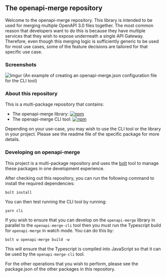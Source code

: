 ## The openapi-merge repository

Welcome to the openapi-merge repository. This library is intended to be used for merging multiple OpenAPI 3.0 files together. The most common reason that developers want to do this is because they have multiple services that they wish to expose underneath a single API Gateway. Therefore, even though this merging logic is sufficiently generic to be used for most use cases, some of the feature decisions are tailored for that specific use case.

### Screenshots

![Imgur](https://i.imgur.com/GjnSXCS.png)
(An example of creating an openapi-merge.json configuration file for the CLI tool)

### About this repository

This is a multi-package repository that contains:

* The openapi-merge library: [![npm](https://img.shields.io/npm/v/openapi-merge?label=openapi-merge&logo=npm)](https://bit.ly/2WnIytF)
* The openapi-merge CLI tool: [![npm](https://img.shields.io/npm/v/openapi-merge-cli?label=openapi-merge-cli&logo=npm)](https://bit.ly/3bEVq3f)

Depending on your use-case, you may wish to use the CLI tool or the library in your project. Please see the readme file of the specific package for more details.

### Developing on openapi-merge

This project is a multi-package repository and uses the [bolt][1] tool to manage these packages in one development experience.

After checking out this repository, you can run the following command to install the required dependencies:

``` shell
bolt install
```

You can then test running the CLI tool by running:

``` shell
yarn cli
```

If you wish to ensure that you can develop on the `openapi-merge` library in parallel to the `openapi-merge-cli` tool
then you must run the Typescript build for `openapi-merge` in watch mode. You can do this by:

``` shell
bolt w openapi-merge build -w
```

This will ensure that the Typescript is compiled into JavaScript so that it can be used by the `openapi-merge-cli` tool.

For the other operations that you wish to perform, please see the package.json of the other packages in this repository.

 [1]: https://github.com/boltpkg/bolt